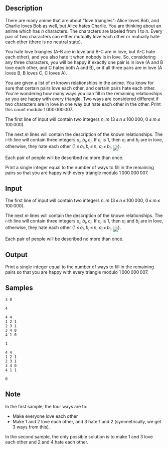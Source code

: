 ## Description

<div><p>There are many anime that are about "love triangles": Alice loves Bob, and Charlie loves Bob as well, but Alice hates Charlie. You are thinking about an anime which has <span class="tex-span"><i>n</i></span> characters. The characters are labeled from <span class="tex-span">1</span> to <span class="tex-span"><i>n</i></span>. Every pair of two characters can either mutually love each other or mutually hate each other (there is no neutral state).</p><p>You hate love triangles (A-B are in love and B-C are in love, but A-C hate each other), and you also hate it when nobody is in love. So, considering any three characters, you will be happy if exactly one pair is in love (A and B love each other, and C hates both A and B), or if all three pairs are in love (A loves B, B loves C, C loves A).</p><p>You are given a list of <span class="tex-span"><i>m</i></span> known relationships in the anime. You know for sure that certain pairs love each other, and certain pairs hate each other. You're wondering how many ways you can fill in the remaining relationships so you are happy with every triangle. Two ways are considered different if two characters are in love in one way but hate each other in the other. Print this count modulo <span class="tex-span">1 000 000 007</span>.</p></div><div class="input-specification"><p>The first line of input will contain two integers <span class="tex-span"><i>n</i>, <i>m</i></span> (<span class="tex-span">3 ≤ <i>n</i> ≤ 100 000</span>, <span class="tex-span">0 ≤ <i>m</i> ≤ 100 000</span>).</p><p>The next <span class="tex-span"><i>m</i></span> lines will contain the description of the known relationships. The <span class="tex-span"><i>i</i></span>-th line will contain three integers <span class="tex-span"><i>a</i><sub class="lower-index"><i>i</i></sub>, <i>b</i><sub class="lower-index"><i>i</i></sub>, <i>c</i><sub class="lower-index"><i>i</i></sub></span>. If <span class="tex-span"><i>c</i><sub class="lower-index"><i>i</i></sub></span> is 1, then <span class="tex-span"><i>a</i><sub class="lower-index"><i>i</i></sub></span> and <span class="tex-span"><i>b</i><sub class="lower-index"><i>i</i></sub></span> are in love, otherwise, they hate each other (<span class="tex-span">1 ≤ <i>a</i><sub class="lower-index"><i>i</i></sub>, <i>b</i><sub class="lower-index"><i>i</i></sub> ≤ <i>n</i></span>, <span class="tex-span"><i>a</i><sub class="lower-index"><i>i</i></sub> ≠ <i>b</i><sub class="lower-index"><i>i</i></sub></span>, <img align="middle" class="tex-formula" src="./27454/file/7xXOUMH2.png" style="max-width: 100.0%;max-height: 100.0%;">).</p><p>Each pair of people will be described no more than once.</p></div><div class="output-specification"><p>Print a single integer equal to the number of ways to fill in the remaining pairs so that you are happy with every triangle modulo <span class="tex-span">1 000 000 007</span>. </p></div>


## Input

<p>The first line of input will contain two integers <span class="tex-span"><i>n</i>, <i>m</i></span> (<span class="tex-span">3 ≤ <i>n</i> ≤ 100 000</span>, <span class="tex-span">0 ≤ <i>m</i> ≤ 100 000</span>).</p><p>The next <span class="tex-span"><i>m</i></span> lines will contain the description of the known relationships. The <span class="tex-span"><i>i</i></span>-th line will contain three integers <span class="tex-span"><i>a</i><sub class="lower-index"><i>i</i></sub>, <i>b</i><sub class="lower-index"><i>i</i></sub>, <i>c</i><sub class="lower-index"><i>i</i></sub></span>. If <span class="tex-span"><i>c</i><sub class="lower-index"><i>i</i></sub></span> is 1, then <span class="tex-span"><i>a</i><sub class="lower-index"><i>i</i></sub></span> and <span class="tex-span"><i>b</i><sub class="lower-index"><i>i</i></sub></span> are in love, otherwise, they hate each other (<span class="tex-span">1 ≤ <i>a</i><sub class="lower-index"><i>i</i></sub>, <i>b</i><sub class="lower-index"><i>i</i></sub> ≤ <i>n</i></span>, <span class="tex-span"><i>a</i><sub class="lower-index"><i>i</i></sub> ≠ <i>b</i><sub class="lower-index"><i>i</i></sub></span>, <img align="middle" class="tex-formula" src="./27454/file/7xXOUMH2.png" style="max-width: 100.0%;max-height: 100.0%;">).</p><p>Each pair of people will be described no more than once.</p>


## Output

<p>Print a single integer equal to the number of ways to fill in the remaining pairs so that you are happy with every triangle modulo <span class="tex-span">1 000 000 007</span>. </p>


## Samples

```input1
3 0

```

```output1
4

```






```input2
4 4
1 2 1
2 3 1
3 4 0
4 1 0

```

```output2
1

```






```input3
4 4
1 2 1
2 3 1
3 4 0
4 1 1

```

```output3
0

```




## Note

<p>In the first sample, the four ways are to: </p><ul> <li> Make everyone love each other </li><li> Make 1 and 2 love each other, and 3 hate 1 and 2 (symmetrically, we get 3 ways from this). </li></ul><p>In the second sample, the only possible solution is to make 1 and 3 love each other and 2 and 4 hate each other.</p>

